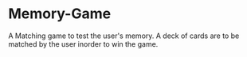 # Memory-Game
A Matching game to test the user's memory.
A deck of cards are to be matched by the user inorder to win the game.

